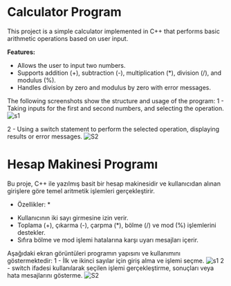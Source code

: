 # Calculator Program
This project is a simple calculator implemented in C++ that performs basic arithmetic operations based on user input.

**Features:**
- Allows the user to input two numbers.
- Supports addition (+), subtraction (-), multiplication (*), division (/), and modulus (%).
- Handles division by zero and modulus by zero with error messages.

The following screenshots show the structure and usage of the program:
1 - Taking inputs for the first and second numbers, and selecting the operation.
![s1](https://github.com/user-attachments/assets/13a0d6ff-6972-4d7f-bb4b-c6b1a0ecaa7c)

2 - Using a switch statement to perform the selected operation, displaying results or error messages.
![S2](https://github.com/user-attachments/assets/cdd9caf5-a53c-4171-b3dc-7866fe535e50)


# Hesap Makinesi Programı
Bu proje, C++ ile yazılmış basit bir hesap makinesidir ve kullanıcıdan alınan girişlere göre temel aritmetik işlemleri gerçekleştirir.

* Özellikler: *
- Kullanıcının iki sayı girmesine izin verir.
- Toplama (+), çıkarma (-), çarpma (*), bölme (/) ve mod (%) işlemlerini destekler.
- Sıfıra bölme ve mod işlemi hatalarına karşı uyarı mesajları içerir.

Aşağıdaki ekran görüntüleri programın yapısını ve kullanımını göstermektedir:
1 - İlk ve ikinci sayılar için giriş alma ve işlemi seçme.
![s1](https://github.com/user-attachments/assets/13a0d6ff-6972-4d7f-bb4b-c6b1a0ecaa7c)
2 - switch ifadesi kullanılarak seçilen işlemi gerçekleştirme, sonuçları veya hata mesajlarını gösterme.
![S2](https://github.com/user-attachments/assets/cdd9caf5-a53c-4171-b3dc-7866fe535e50)
